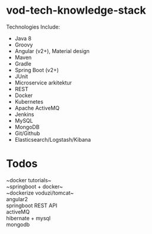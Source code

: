 # vod-tech-knowledge-stack
Technologies Include:

- Java 8 
- Groovy
- Angular (v2+), Material design
- Maven
- Gradle
- Spring Boot (v2+)
- JUnit
- Microservice arkitektur
- REST
- Docker
- Kubernetes
- Apache ActiveMQ
- Jenkins
- MySQL
- MongoDB
- Git/Github
- Elasticsearch/Logstash/Kibana


# Todos

~docker tutorials~  
~springboot + docker~  
~dockerize voduzi/tomcat~  
angular2  
springboot REST API  
activeMQ  
hibernate + mysql  
mongodb  
